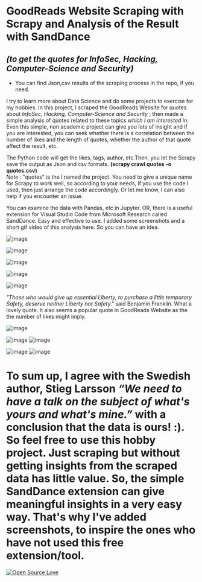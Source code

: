 # GoodReads Website Scraping with Scrapy and Analysis of the Result with SandDance  
## *(to get the quotes for InfoSec, Hacking, Computer-Science and Security)* 


- You can find Json,csv results of the scraping process in the repo, if you need.


I try to learn more about Data Science and do some projects to exercise for my hobbies. In this project, I scraped the GoodReads Website for quotes about *InfoSec, Hacking, Computer-Science and Security* ; then made a simple analysis of quotes related to these topics *which I am interested in*. Even this simple, non academic project can give you lots of insight and if you are interested, you can seek whether there is a correlation between the number of likes and the length of quotes, whether the author of that quote affect the result, etc. 

The Python code will get the likes, tags, author, etc.Then, you let the Scrapy save the output as Json and csv formats. **(scrapy crawl quotes -o quotes.csv)**   
*Note*  : "quotes" is the I named the project. You need to give a unique name for Scrapy to work well, so according to your needs, if you use the code I used, then just arrange the code accordingly. Or let me know, I can also help if you encounter an issue.

 You can examine the data with Pandas, etc in Jupyter. OR, there is a useful extension for Visual Studio Code from Microsoft Research called SandDance. Easy and effective to use. I added some screenshots and a short gif video of this analysis here. So you can have an idea. 

![image](https://user-images.githubusercontent.com/59505246/137897518-5075a5c3-ce30-4909-b205-db18d537da08.png)

![image](https://user-images.githubusercontent.com/59505246/137898702-15e7dcd5-5c97-4c3d-aa3e-7d44739494c6.png)

![image](https://user-images.githubusercontent.com/59505246/137898979-51146df4-6b02-48aa-a5c8-aa974dbc820b.png)

![image](https://user-images.githubusercontent.com/59505246/137899475-09990b46-da63-4c1b-971b-808fa590a35a.png)

![image](https://user-images.githubusercontent.com/59505246/137901264-45d61bc0-7995-44b8-a7ce-afa57eda4372.png)

*"Those who would give up essential Liberty, to purchase a little temporary Safety, deserve neither Liberty nor Safety."* said Benjamin Franklin. What a lovely quote. It also seems a popular quote in GoodReads Website as the the number of likes might imply. 


![image](https://user-images.githubusercontent.com/59505246/137907529-982f4d7d-d42b-46a3-b3c5-8b47d9040467.png)

![image](https://user-images.githubusercontent.com/59505246/137908175-aba69d46-fe73-4b16-b1fa-c61525a45d48.png)
![image](https://user-images.githubusercontent.com/59505246/137908495-e8f7beb8-02cd-4dcb-8a7d-1672fab06de5.png)


![image](https://user-images.githubusercontent.com/59505246/137909791-a516b761-7871-422c-a94d-8f136f56101e.png)
![image](https://user-images.githubusercontent.com/59505246/137913838-a46b802a-1c01-471a-80e7-65b73180dbf7.png)

# To sum up, I agree with the Swedish author, Stieg Larsson *“We need to have a talk on the subject of what's yours and what's mine.”* with a conclusion that the data is ours! :). So feel free to use this hobby project. Just scraping but without getting insights from the scraped data has little value. So, the simple SandDance extension can give meaningful insights in a very easy way. That's why I've added screenshots, to inspire the ones who have not used this free extension/tool.
[![Open Source Love](https://firstcontributions.github.io/open-source-badges/badges/open-source-v2/open-source.png)](https://github.com/firstcontributions/open-source-badges)


